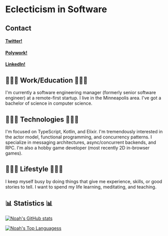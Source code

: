 # Eclecticism in Software

## Contact
#### [Twitter!](https://twitter.com/Nezteb)
#### [Polywork!](https://www.polywork.com/Nezteb)
#### [LinkedIn!](https://www.linkedin.com/in/Nezteb/)

## 👨🏻‍💼 Work/Education 👨🏻‍💼
I'm currently a software engineering manager (formerly senior software engineer) at a remote-first startup. I live in the Minneapolis area. I've got a bachelor of science in computer science.

## 👨🏻‍💻 Technologies 👨🏻‍💻
I'm focused on TypeScript, Kotlin, and Elixir. I'm tremendously interested in the actor model, functional programming, and concurrency patterns. I specialize in messaging architectures, async/concurrent backends, and RPC. I'm also a hobby game developer (most recently 2D in-browser games).

## 🧘🏻‍♂️ Lifestyle 🧘🏻‍♂️
I keep myself busy by doing things that give me experience, skills, or good stories to tell. I want to spend my life learning, meditating, and teaching.

## 📊 Statistics 📊

[![Noah's GitHub stats](https://github-readme-stats.vercel.app/api?username=nezteb&theme=dark&count_private=true&show_icons=true)](https://github.com/anuraghazra/github-readme-stats)

[![Noah's Top Languagess](https://github-readme-stats.vercel.app/api/top-langs/?username=nezteb&theme=dark&layout=compact)](https://github.com/anuraghazra/github-readme-stats)
